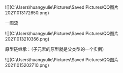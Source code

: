 ![](C:\Users\huangyulie\Pictures\Saved Pictures\QQ图片20211013172650.png)

一图流

![](C:\Users\huangyulie\Pictures\Saved Pictures\QQ图片20211013210356.png)

原型链继承：（子元素的原型就是父类型的一个实例）

![](C:\Users\huangyulie\Pictures\Saved Pictures\QQ图片20211015202710.png)